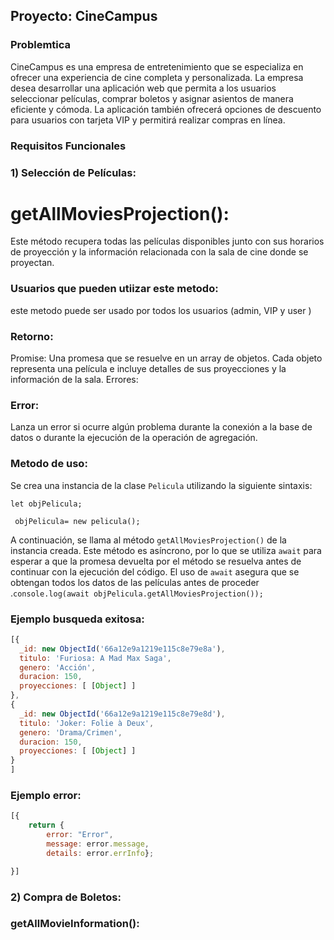 ## Proyecto: CineCampus

### Problemtica

CineCampus es una empresa de entretenimiento que se especializa en ofrecer una experiencia de cine completa y personalizada. La empresa desea desarrollar una aplicación web que permita a los usuarios seleccionar películas, comprar boletos y asignar asientos de manera eficiente y cómoda. La aplicación también ofrecerá opciones de descuento para usuarios con tarjeta VIP y permitirá realizar compras en línea.

### Requisitos Funcionales

### 1) Selección de Películas:

# getAllMoviesProjection():

Este método recupera todas las películas disponibles junto con sus horarios de proyección y la información relacionada con la sala de cine donde se proyectan.

### Usuarios que pueden utiizar este metodo:
este metodo puede ser usado por todos los usuarios (admin, VIP y user )
### Retorno:

Promise<Array>: Una promesa que se resuelve en un array de objetos. Cada objeto representa una película e incluye detalles de sus proyecciones y la información de la sala.
Errores:

### Error:

 Lanza un error si ocurre algún problema durante la conexión a la base de datos o durante la ejecución de la operación de agregación.

### Metodo de uso:

Se crea una instancia de la clase `Pelicula` utilizando la siguiente sintaxis: 

`let objPelicula;`

` objPelicula= new pelicula();`

A continuación, se llama al método `getAllMoviesProjection()` de la instancia creada. Este método es asíncrono, por lo que se utiliza `await` para esperar a que la promesa devuelta por el método se resuelva antes de continuar con la ejecución del código. El uso de `await` asegura que se obtengan todos los datos de las películas antes de proceder  .`console.log(await objPelicula.getAllMoviesProjection());`


### Ejemplo busqueda exitosa:

  ```javascript
  [{
    _id: new ObjectId('66a12e9a1219e115c8e79e8a'),
    titulo: 'Furiosa: A Mad Max Saga',
    genero: 'Acción',
    duracion: 150,
    proyecciones: [ [Object] ]
  },
  {
    _id: new ObjectId('66a12e9a1219e115c8e79e8d'),
    titulo: 'Joker: Folie à Deux',
    genero: 'Drama/Crimen',
    duracion: 150,
    proyecciones: [ [Object] ]
  }
] 
  ```


### Ejemplo error:
```javascript
[{
    return { 
        error: "Error", 
        message: error.message,
        details: error.errInfo};

}]
```


### 2) Compra de Boletos:

### getAllMovieInformation():


